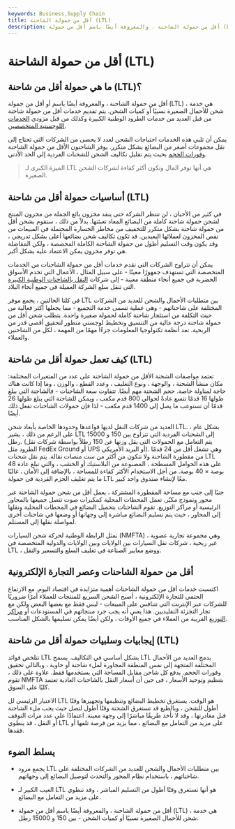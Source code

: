 ```yaml
---
keywords: Business,Supply Chain
title: أقل من حمولة الشاحنة (LTL)
description: أقل من حمولة الشاحنة ، والمعروفة أيضًا باسم أقل من حمولة (LTL) ، هي خدمة شحن للأحمال الصغيرة نسبيًا أو كميات الشحن.
---
```


# أقل من حمولة الشاحنة (LTL)
## ما هي حمولة أقل من شاحنة (LTL)؟

أقل من حمولة الشاحنة ، والمعروفة أيضًا باسم أو أقل من حمولة (LTL) ، هي خدمة شحن للأحمال الصغيرة نسبيًا أو كميات الشحن. يتم تقديم خدمات أقل من حمولة شاحنة من قبل العديد من خدمات الطرود الوطنية الكبيرة وكذلك من قبل مزودي [الخدمات اللوجستية المتخصصين](/logistics).

يمكن أن تلبي هذه الخدمات احتياجات الشحن لعدد لا يحصى من الشركات التي تحتاج إلى نقل مجموعات أصغر من البضائع بشكل متكرر. يوفر الشاحنون الأقل من حمولة الشاحنة [وفورات الحجم](/economiesofscale) بحيث يتم تقليل تكاليف الشحن للشحنات الفردية إلى الحد الأدنى.

> الميزة الكبرى لـ LTL هي أنها توفر المال وتكون أكثر كفاءة لشركات الشحن الصغيرة.

>

## أساسيات حمولة أقل من شاحنة (LTL)

في كثير من الأحيان ، لن تنتظر الشركة حتى ينفد مخزون بائع الجملة من مخزون المنتج لشحن حمولة شاحنة كاملة من البضائع المعاد تعبئتها. بدلاً من ذلك ، ستقوم بشحن أقل من حمولة شاحنة بشكل متكرر للتخفيف من مخاطر الخسارة المحتملة في المبيعات من نقص المخزون لعملائها البعيدين. قد تكون تكاليف شحن بضائعها أعلى بشكل تدريجي ، وقد يكون وقت التسليم أطول من حمولة الشاحنة الكاملة المخصصة ، ولكن المفاضلة هي توفر مخزون يمكن الاعتماد عليه بشكل أكبر.

يمكن أن تتراوح الشركات التي تقدم خدمات أقل من حمولة الشاحنات من الخدمات المتخصصة التي تستهدف جمهورًا معينًا - على سبيل المثال ، الأعمال التي تخدم الأسواق الحضرية في جميع أنحاء منطقة معينة - إلى شركات [النقل بالشاحنات الوطنية الكبيرة](/transportation_sector) التي تنقل سلع الشركة العميلة في جميع أنحاء البلاد.

في كلتا الحالتين ، يجمع موفر LTL بين متطلبات الأحمال والشحن للعديد من الشركات المختلفة على شاحناتهم - وهي عملية تسمى خدمة التجميع - مما يجعلها أكثر فعالية من حيث التكلفة من استئجار شاحنة كاملة لحمولة صغيرة واحدة. يتطلب شحن أقل من حمولة شاحنة درجة عالية من التنسيق وتخطيط لوجستي متطور لتحقيق أقصى قدر من الربحية. تعد أنظمة تكنولوجيا المعلومات جزءًا مهمًا من المهمة ، لكل من الشاحنين والعملاء.

## كيف تعمل حمولة أقل من شاحنة (LTL)

تعتمد مواصفات الشحنة الأقل من حمولة الشاحنة على عدد من المتغيرات المختلفة: مكان منشأ الشحنة ، والوجهة ، ونوع التغليف ، وعدد القطع ، والوزن ، وما إذا كانت هناك حاجة لمناولة خاصة. حجم الشحنة مهم أيضًا. تتفاوت سعة الشاحنات - فالشاحنة التي يبلغ طولها 16 قدمًا تتسع عادةً لحوالي 800 قدم مكعب ، ويمكن للشاحنة التي يبلغ طولها 26 قدمًا أن تستوعب ما يصل إلى 1400 قدم مكعب - لذا فإن حمولات الشاحنات تفعل ذلك أيضًا.

العديد من شركات النقل لديها قواعدها وحدودها الخاصة بأبعاد شحن LTL. بشكل عام ، على الرغم من ذلك ، يشير LTL إلى الشحنات الفردية التي تتراوح بين 150 و 15000 رطل. (يتم التعامل مع الحمولات التي يقل وزنها عن 150 رطلاً بواسطة شركات نقل الطرود مثل FedEx Ground أو UPS أو البريد الأمريكي). وهي تشغل أقل من 24 قدمًا من مقطورة الشاحنة ولا تتكون من أكثر من ست منصات نقالة. يتم نقل شحنات LTL على هذه الحوامل المسطحة ، المصنوعة من البلاستيك أو الخشب ، والتي تبلغ عادة 48 بوصة × 40 بوصة. من أجل الاستخدام الأكثر كفاءة للمساحة ، بالإضافة إلى الأمان ، غالبًا ما يتم تغليف الحزم الفردية في حمولة LTL معًا لإنشاء صندوق واحد كبير.

جنبًا إلى جنب مع مساحة المقطورة المشتركة ، يعمل أقل من شحن حمولة الشاحنة عبر محور ونموذج مكبّر. تعمل المحطات المحلية كمكبرات صوت تتصل جميعها بالمحاور الرئيسية أو مراكز التوزيع. تقوم الشاحنات بتحميل البضائع في المحطات المحلية ونقلها إلى المحاور ، حيث يتم تسليم البضائع مباشرة إلى وجهاتها أو وضعها في شاحنات أخرى لمواصلة نقلها إلى المستلم.

تمثل الرابطة الوطنية لحركة شحن السيارات (NMFTA) ، وهي مجموعة تجارية عضوية غير ربحية ، شركات نقل السيارات بين الولايات وبين الولايات والدولية المتخصصة في LTL ، ووضع معايير الصناعة في تغليف السلع والتسعير والنقل.

## أقل من حمولة الشاحنات وعصر التجارة الإلكترونية

اكتسبت خدمات أقل من حمولة الشاحنات أهمية متزايدة في اقتصاد اليوم. مع الارتفاع الحتمي للتجارة الإلكترونية ، أصبح الشحن السريع للمنتجات للعملاء أمرًا ضروريًا للشركات عبر الإنترنت التي تتنافس على المبيعات - ليس فقط مع بعضها البعض ولكن مع تجار التجزئة التقليديين. هذا يعني أنه يجب جرد منتجاتهم في المستودعات أو [مراكز التوزيع](/distribution-network) القريبة من العملاء في جميع الأوقات ، ولكن أيضًا يمكن تسليمها بالشكل المناسب.

## إيجابيات وسلبيات حمولة أقل من شاحنة (LTL)

تتلخص فوائد LTL بشكل أساسي في التكاليف. يسمح LTL بدمج العديد من الأحمال المختلفة المتجهة إلى نفس المنطقة المجاورة لملء شاحنة أو حاوية ، وبالتالي تحقيق وفورات الحجم. يدفع كل شاحن مقابل المساحة التي يستخدمها فقط. علاوة على ذلك ، تقوم NMFTA بتنظيم وتوحيد الأسعار ، في حين أن أسعار النقل بالشاحنات العادية تعتمد كليًا على السوق.

الاعتبار الرئيسي لل LTL هو الوقت. يستغرق تخطيط البضائع وتنظيمها وتجهيزها وقتًا أطول للشحن ، وبالطبع قد تستغرق الشحنة وقتًا أطول لتصل حيث يجب ملء الشاحنة قبل مغادرتها ، وقد لا تأخذ طريقًا مباشرًا إلى وجهة معينة. اعتمادًا على عدد مرات التوقف أو النقل ، قد ينطوي LTL على مزيد من التعامل مع البضائع ، مما يزيد من فرصة تلفها أو فقدها.

## يسلط الضوء

- يجمع مزود LTL بين متطلبات الأحمال والشحن للعديد من الشركات المختلفة على شاحناتهم ، باستخدام نظام المحور والتحدث لتوصيل البضائع إلى وجهاتهم.

- العيب الكبير لـ LTL هو أنها تستغرق وقتًا أطول من التسليم المباشر ، وقد تنطوي على مزيد من التعامل مع البضائع.

- أقل من حمولة الشاحنة ، والمعروفة أيضًا باسم أقل من حمولة (LTL) ، هي خدمة شحن للأحمال الصغيرة نسبيًا أو كميات الشحن - بين 150 و 15000 رطل.

